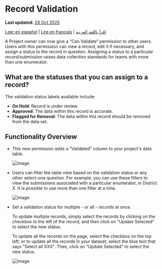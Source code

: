 # Record Validation
**Last updated:** <a href="https://github.com/kobotoolbox/docs/blob/c8c238efa59b04f403f13c150b018e1807c66d5c/source/record_validation.md" class="reference">28 Oct 2025</a>

<a href="es/record_validation.html">Leer en español</a> | <a href="fr/record_validation.html">Lire en français</a> | <a href="ar/record_validation.html">اقرأ باللغة العربية</a>

A Project owner can now give a “Can Validate” permission to other users. Users with this permission can view a record, edit it if necessary, and assign a status to the record in question. Assigning a status to a particular record/submission raises data collection standards for teams with more than one enumerator.

## What are the statuses that you can assign to a record?

The validation status labels available include:

* **On Hold**: Record is under review.
* **Approved**: The data within this record is accurate.
* **Flagged for Removal**: The data within this record should be removed from the data set.

## Functionality Overview

* This new permission adds a “Validated” column to your project's data table.

    ![image](/images/record_validation/validated.png)

* Users can filter the table view based on the validation status or any other select-one question. For example, you can use these filters to view the submissions associated with a particular enumerator, in District X. It is possible to use more than one filter at a time.

    ![image](/images/record_validation/filter.png)

* Set a validation status for multiple - or all - records at once.

    To update multiple records, simply select the records by clicking on the checkbox to the left of the record, and then click on "Update Selected" to select the new status.

    To update all the records on the page, select the checkbox on the top left; or to update all the records in your dataset, select the blue text that says "Select all XXX". Then, click on "Update Selected" to select the new status.

    ![image](/images/record_validation/select.png)
